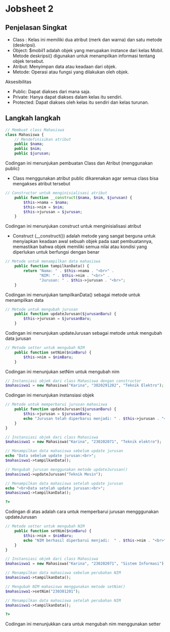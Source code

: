 # Jobsheet 2

<h2> Penjelasan Singkat </h2>

- Class : Kelas ini memiliki dua atribut (merk dan warna) dan satu metode
(deskripsi).
- Object: $mobil1 adalah objek yang merupakan instance dari kelas Mobil.
Metode deskripsi() digunakan untuk menampilkan informasi tentang objek
tersebut.
- Atribut: Menyimpan data atau keadaan dari objek.
- Metode: Operasi atau fungsi yang dilakukan oleh objek.

<p> Aksesibilitas </p>

- Public: Dapat diakses dari mana saja.
- Private: Hanya dapat diakses dalam kelas itu sendiri.
- Protected: Dapat diakses oleh kelas itu sendiri dan kelas turunan.

<h2> Langkah langkah </h2>

```php
// Membuat class Mahasiswa
class Mahasiswa {
    // Mendefinisikan atribut
    public $nama;
    public $nim;  
    public $jurusan;
```
Codingan ini menunjukan pembuatan Class dan Atribut (menggunakan public)

- Class menggunakan atribut public dikarenakan agar semua class bisa mengakses atribut tersebut


```php
// Constructor untuk menginisialisasi atribut
    public function __construct($nama, $nim, $jurusan) {
        $this->nama = $nama;
        $this->nim = $nim;
        $this->jurusan = $jurusan;
    }
```
Codingan ini menunjukan construct untuk menginisialisasi atribut

- Construct (__construct()) adalah metode yang sangat berguna untuk menyiapkan keadaan awal sebuah objek pada saat pembuatannya, memastikan bahwa objek memiliki semua nilai atau kondisi yang diperlukan untuk berfungsi dengan benar

```php
// Metode untuk menampilkan data mahasiswa
    public function tampilkanData() {
        return "Nama: " . $this->nama . "<br>" .
               "NIM: " . $this->nim . "<br>" .
               "Jurusan: " . $this->jurusan . "<br>";
    }
```
Codingan ini menunjukan tampilkanData() sebagai metode untuk menampilkan data

```php
// Metode untuk mengubah jurusan
    public function updateJurusan($jurusanBaru) {
        $this->jurusan = $jurusanBaru;
    }
```
Codingan ini menunjukan updateJurusan sebagai metode untuk mengubah data jurusan

```php
// Metode setter untuk mengubah NIM
    public function setNim($nimBaru) {
        $this->nim = $nimBaru;
    }
```

Codingan ini menunjukan setNim untuk mengubah nim

```php
// Instansiasi objek dari class Mahasiswa dengan constructor
$mahasiswa1 = new Mahasiswa("Karina", "3020291202", "Teknik Elektro");
```
Codingan ini menunjukan instansiasi objek

```php
// Metode untuk memperbarui jurusan mahasiswa
    public function updateJurusan($jurusanBaru) {
        $this->jurusan = $jurusanBaru;
        echo "Jurusan telah diperbarui menjadi: " . $this->jurusan . "<br>";
    }
}

// Instansiasi objek dari class Mahasiswa
$mahasiswa1 = new Mahasiswa("Karina", "230202071", "Teknik elektro");

// Menampilkan data mahasiswa sebelum update jurusan
echo "Data sebelum update jurusan:<br>";
$mahasiswa1->tampilkanData();

// Mengubah jurusan menggunakan metode updateJurusan()
$mahasiswa1->updateJurusan("Teknik Mesin");

// Menampilkan data mahasiswa setelah update jurusan
echo "<br>Data setelah update jurusan:<br>";
$mahasiswa1->tampilkanData();

?>
```
Codingan di atas adalah cara untuk memperbarui jurusan mengggunakan updateJurusan

```php
// Metode setter untuk mengubah NIM
    public function setNim($nimBaru) {
        $this->nim = $nimBaru;
        echo "NIM berhasil diperbarui menjadi:  " . $this->nim . "<br>";
    }
}

// Instansiasi objek dari class Mahasiswa
$mahasiswa1 = new Mahasiswa("Karina", "230202071", "Sistem Informasi");

// Menampilkan data mahasiswa sebelum perubahan NIM
$mahasiswa1->tampilkanData();

// Mengubah NIM mahasiswa menggunakan metode setNim()
$mahasiswa1->setNim("230301201");

// Menampilkan data mahasiswa setelah perubahan NIM
$mahasiswa1->tampilkanData();

?>
```
Codingan ini menunjukkan cara untuk mengubah nim menggunakan setter
